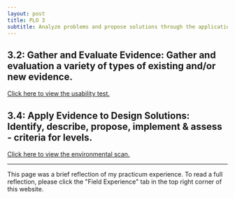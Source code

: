 ```yaml
---
layout: post
title: PLO 3
subtitle: Analyze problems and propose solutions through the application of evidence [Evidence Based Practice]
---
```


## 3.2: Gather and Evaluate Evidence: Gather and evaluation a variety of types of existing and/or new evidence.



[Click here to view the usability test.]({{dunefskychadwick.github.io}}/assets/pdfs/assessment.pdf)  

## 3.4: Apply Evidence to Design Solutions: Identify, describe, propose, implement & assess - criteria for levels.

[Click here to view the environmental scan.]({{dunefskychadwick.github.io}}/assets/pdfs/assessment.pdf)  

-----------------------------------------------------

This page was a brief reflection of my practicum experience. To read a full reflection, please click the "Field Experience" tab in the top right corner of this website.
